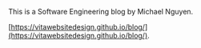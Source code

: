 This is a Software Engineering blog by Michael Nguyen.

[https://vitawebsitedesign.github.io/blog/](https://vitawebsitedesign.github.io/blog/).
